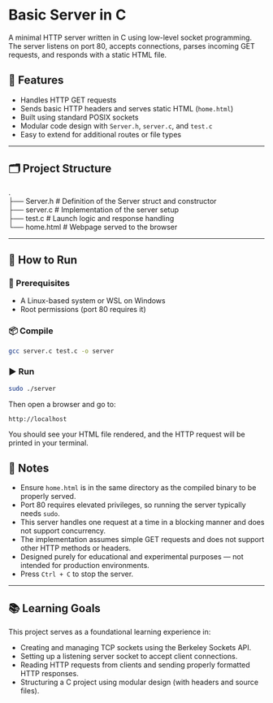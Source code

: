# Basic Server in C

A minimal HTTP server written in C using low-level socket programming. The server listens on port 80, accepts connections, parses incoming GET requests, and responds with a static HTML file.

## 🚀 Features

- Handles HTTP GET requests
- Sends basic HTTP headers and serves static HTML (`home.html`)
- Built using standard POSIX sockets
- Modular code design with `Server.h`, `server.c`, and `test.c`
- Easy to extend for additional routes or file types

---

## 🗂️ Project Structure
.<br>
├── Server.h # Definition of the Server struct and constructor <br>
├── server.c # Implementation of the server setup <br>
├── test.c # Launch logic and response handling <br>
└── home.html # Webpage served to the browser <br>

---

## 🔧 How to Run
### 🧱 Prerequisites
- A Linux-based system or WSL on Windows
- Root permissions (port 80 requires it)

### 📦 Compile
```bash
gcc server.c test.c -o server
```
### ▶️ Run
```bash
sudo ./server
```
Then open a browser and go to:
```
http://localhost
```
You should see your HTML file rendered, and the HTTP request will be printed in your terminal.

## 🧩 Notes

- Ensure `home.html` is in the same directory as the compiled binary to be properly served.
- Port 80 requires elevated privileges, so running the server typically needs `sudo`.
- This server handles one request at a time in a blocking manner and does not support concurrency.
- The implementation assumes simple GET requests and does not support other HTTP methods or headers.
- Designed purely for educational and experimental purposes — not intended for production environments.
- Press `Ctrl + C` to stop the server.

---

## 📚 Learning Goals

This project serves as a foundational learning experience in:

- Creating and managing TCP sockets using the Berkeley Sockets API.
- Setting up a listening server socket to accept client connections.
- Reading HTTP requests from clients and sending properly formatted HTTP responses.
- Structuring a C project using modular design (with headers and source files).
